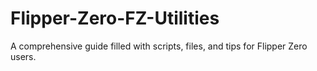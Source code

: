 # Flipper-Zero-FZ-Utilities
A comprehensive guide filled with scripts, files, and tips for Flipper Zero users.
